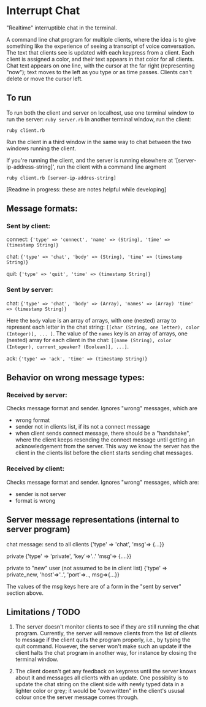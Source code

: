 # Interrupt Chat

"Realtime" interruptible chat in the terminal.

A command line chat program for multiple clients, where the idea is to give something like the experience of seeing a transcript of voice conversation. The text that clients see is updated with each keypress from a client. Each client is assigned a color, and their text appears in that color for all clients. Chat text appears on one line, with the cursor at the far right (representing "now"); text moves to the left as you type or as time passes. Clients can't delete or move the cursor left.

## To run
To run both the client and server on localhost, use one terminal window to run the server:
``
ruby server.rb
``
In another terminal window, run the client:

```
ruby client.rb
```

Run the client in a third window in the same way to chat between the two windows running the client.

If you're running the client, and the server is running elsewhere at '[server-ip-address-string]', run the client with a command line argment

```
ruby client.rb [server-ip-addres-string]
```



[Readme in progress: these are notes helpful while developing]

## Message formats:

### Sent by client:

connect:
`{'type' => 'connect', 'name' => (String), 'time' => (timestamp String)}`

chat:
`{'type' => 'chat', 'body' => (String), 'time' => (timestamp String)}`

quit:
`{'type' => 'quit', 'time' => (timestamp String)}`


### Sent by server:

chat: `{'type' => 'chat', 'body' => (Array), 'names' => (Array) 'time' => (timestamp String)}`

Here the `body` value is an array of arrays, with one (nested) array to represent each letter in the chat string: `[[char (String, one letter), color (Integer)], ... ]`. The value of the `names` key is an array of arrays, one (nested) array for each client in the chat: `[[name (String), color (Integer), current_speaker? (Boolean)], ...]`.

ack: `{'type' => 'ack', 'time' => (timestamp String)}`


## Behavior on wrong message types:

### Received by server:

Checks message format and sender. Ignores "wrong" messages, which are
- wrong format
- sender not in clients list, if its not a connect message
- when client sends connect message, there should be a "handshake", where the client keeps
resending the connect message until getting an acknowledgement from the server. This way
we know the server has the client in the clients list before the client starts sending chat messages.

### Received by client:

Checks message format and sender. Ignores "wrong" messages, which are:
- sender is not server
- format is wrong

## Server message representations (internal to server program)
chat message: send to all clients
{'type' => 'chat', 'msg'=> {...}}

private
{'type' => 'private', 'key'=>'..' 'msg'=> {....}}

private to "new" user (not assumed to be in client list)
{'type' => private_new, 'host'=>'..', 'port'=>.., msg=>{...}}

The values of the msg keys here are of a form in the "sent by server" section above.

## Limitations / TODO

1. The server doesn't monitor clients to see if they are still running the chat program. Currently, the server will remove clients from the list of clients to message if the client quits the program properly, i.e., by typing the quit command. However, the server won't make such an update if the client halts the chat program in another way, for instance by closing the terminal window. 

2. The client doesn't get any feedback on keypress until the server knows about it and messages all clients with an update. One possiblity is to update the chat string on the client side with newly typed data in a lighter color or grey; it would be "overwritten" in the client's ususal colour once the server message comes through.

